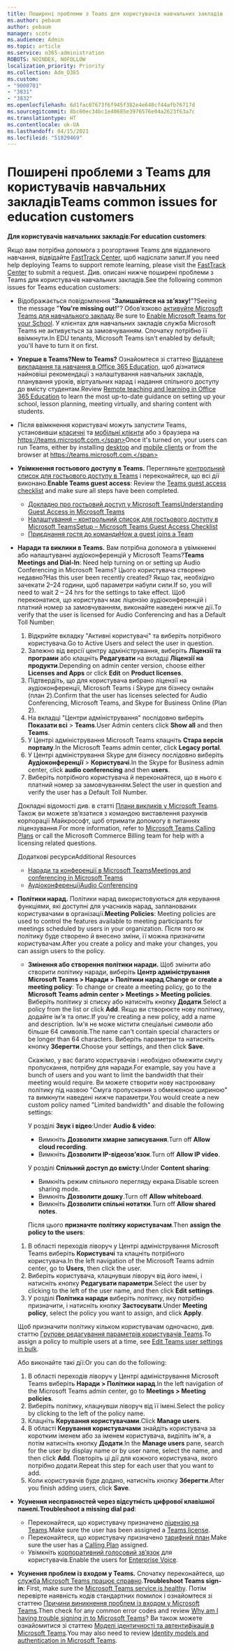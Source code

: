 ```yaml
---
title: Поширені проблеми з Teams для користувачів навчальних закладів
ms.author: pebaum
author: pebaum
manager: scotv
ms.audience: Admin
ms.topic: article
ms.service: o365-administration
ROBOTS: NOINDEX, NOFOLLOW
localization_priority: Priority
ms.collection: Adm_O365
ms.custom:
- "9000701"
- "3831"
- "3832"
ms.openlocfilehash: 6d1fac07673f6f945f382e4e640cf44afb76717d
ms.sourcegitcommit: 8bc60ec34bc1e40685e3976576e04a2623f63a7c
ms.translationtype: HT
ms.contentlocale: uk-UA
ms.lasthandoff: 04/15/2021
ms.locfileid: "51829469"
---
```

# <a name="teams-common-issues-for-education-customers"></a><span data-ttu-id="4e883-102">Поширені проблеми з Teams для користувачів навчальних закладів</span><span class="sxs-lookup"><span data-stu-id="4e883-102">Teams common issues for education customers</span></span>

<span data-ttu-id="4e883-103">**Для користувачів навчальних закладів**:</span><span class="sxs-lookup"><span data-stu-id="4e883-103">**For education customers**:</span></span>

<span data-ttu-id="4e883-104">Якщо вам потрібна допомога з розгортання Teams для віддаленого навчання, відвідайте [FastTrack Center](https://www.microsoft.com/fasttrack), щоб надіслати запит.</span><span class="sxs-lookup"><span data-stu-id="4e883-104">If you need help deploying Teams to support remote learning, please visit the [FastTrack Center](https://www.microsoft.com/fasttrack) to submit a request.</span></span> <span data-ttu-id="4e883-105">Див. описані нижче поширені проблеми з Teams для користувачів навчальних закладів.</span><span class="sxs-lookup"><span data-stu-id="4e883-105">See the following common issues for Teams education customers:</span></span>

- <span data-ttu-id="4e883-106">Відображається повідомлення "**Залишайтеся на зв’язку!**"?</span><span class="sxs-lookup"><span data-stu-id="4e883-106">Seeing the message "**You're missing out!**"?</span></span> <span data-ttu-id="4e883-107">Обов’язково [активуйте Microsoft Teams для навчального закладу](https://docs.microsoft.com/microsoft-365/education/intune-edu-trial/enable-microsoft-teams).</span><span class="sxs-lookup"><span data-stu-id="4e883-107">Be sure to [Enable Microsoft Teams for your School](https://docs.microsoft.com/microsoft-365/education/intune-edu-trial/enable-microsoft-teams).</span></span> <span data-ttu-id="4e883-108">У клієнтах для навчальних закладів служба Microsoft Teams не активується за замовчуванням. Спочатку потрібно її ввімкнути.</span><span class="sxs-lookup"><span data-stu-id="4e883-108">In EDU tenants, Microsoft Teams isn't enabled by default; you'll have to turn it on first.</span></span>

- <span data-ttu-id="4e883-109">**Уперше в Teams?**</span><span class="sxs-lookup"><span data-stu-id="4e883-109">**New to Teams?**</span></span> <span data-ttu-id="4e883-110">Ознайомтеся зі статтею [Віддалене викладання та навчання в Office 365 Education](https://support.office.com/article/remote-teaching-and-learning-in-office-365-education-f651ccae-7b65-478b-8366-51bb884025c4), щоб дізнатися найновіші рекомендації з налаштування навчальних закладів, планування уроків, віртуальних нарад і надання спільного доступу до вмісту студентам.</span><span class="sxs-lookup"><span data-stu-id="4e883-110">Review [Remote teaching and learning in Office 365 Education](https://support.office.com/article/remote-teaching-and-learning-in-office-365-education-f651ccae-7b65-478b-8366-51bb884025c4) to learn the most up-to-date guidance on setting up your school, lesson planning, meeting virtually, and sharing content with students.</span></span>

- <span data-ttu-id="4e883-111">Після ввімкнення користувачі можуть запустити Teams, установивши [класичні](https://docs.microsoft.com/MicrosoftTeams/get-clients#desktop-client) та [мобільні клієнти](https://docs.microsoft.com/MicrosoftTeams/get-clients#mobile-clients) або з браузера на https://teams.microsoft.com.</span><span class="sxs-lookup"><span data-stu-id="4e883-111">Once it's turned on, your users can run Teams, either by installing [desktop](https://docs.microsoft.com/MicrosoftTeams/get-clients#desktop-client) and [mobile clients](https://docs.microsoft.com/MicrosoftTeams/get-clients#mobile-clients) or from the browser at https://teams.microsoft.com.</span></span>

- <span data-ttu-id="4e883-112">**Увімкнення гостьового доступу в Teams.** Перегляньте [контрольний список для гостьового доступу в Teams](https://docs.microsoft.com/microsoftteams/guest-access-checklist) і переконайтеся, що всі дії виконано.</span><span class="sxs-lookup"><span data-stu-id="4e883-112">**Enable Teams guest access**: Review the [Teams guest access checklist](https://docs.microsoft.com/microsoftteams/guest-access-checklist) and make sure all steps have been completed.</span></span>
    - [<span data-ttu-id="4e883-113">Докладно про гостьовий доступ у Microsoft Teams</span><span class="sxs-lookup"><span data-stu-id="4e883-113">Understanding Guest Access in Microsoft Teams</span></span>](https://docs.microsoft.com/microsoftteams/guest-access)
    - [<span data-ttu-id="4e883-114">Налаштування – контрольний список для гостьового доступу в Microsoft Teams</span><span class="sxs-lookup"><span data-stu-id="4e883-114">Setup – Microsoft Teams Guest Access Checklist</span></span>](https://docs.microsoft.com/microsoftteams/guest-access-checklist)
    - [<span data-ttu-id="4e883-115">Приєднання гостя до команди</span><span class="sxs-lookup"><span data-stu-id="4e883-115">How a guest joins a Team</span></span>](https://docs.microsoft.com/microsoftteams/guest-joins)

- <span data-ttu-id="4e883-116">**Наради та виклики в Teams.** Вам потрібна допомога в увімкненні або налаштуванні аудіоконференцій у Microsoft Teams?</span><span class="sxs-lookup"><span data-stu-id="4e883-116">**Teams Meetings and Dial-In**: Need help turning on or setting up Audio Conferencing in Microsoft Teams?</span></span> <span data-ttu-id="4e883-117">Цього користувача створено недавно?</span><span class="sxs-lookup"><span data-stu-id="4e883-117">Has this user been recently created?</span></span> <span data-ttu-id="4e883-118">Якщо так, необхідно зачекати 2–24 години, щоб параметри набули сили.</span><span class="sxs-lookup"><span data-stu-id="4e883-118">If so, you will need to wait 2 – 24 hrs for the settings to take effect.</span></span> <span data-ttu-id="4e883-119">Щоб переконатися, що користувач має ліцензію аудіоконференцій і платний номер за замовчуванням, виконайте наведені нижче дії.</span><span class="sxs-lookup"><span data-stu-id="4e883-119">To verify that the user is licensed for Audio Conferencing and has a Default Toll Number:</span></span>
    1. <span data-ttu-id="4e883-120">Відкрийте вкладку "Активні користувачі" та виберіть потрібного користувача.</span><span class="sxs-lookup"><span data-stu-id="4e883-120">Go to Active Users and select the user in question.</span></span>
    2. <span data-ttu-id="4e883-121">Залежно від версії центру адміністрування, виберіть **Ліцензії та програми** або клацніть **Редагувати** на вкладці **Ліцензії на продукти**.</span><span class="sxs-lookup"><span data-stu-id="4e883-121">Depending on admin center version, choose either **Licenses and Apps** or click **Edit** on **Product licenses**.</span></span>
    3. <span data-ttu-id="4e883-122">Підтвердіть, що для користувача вибрано ліцензії на аудіоконференції, Microsoft Teams і Skype для бізнесу онлайн (план 2).</span><span class="sxs-lookup"><span data-stu-id="4e883-122">Confirm that the user has licenses selected for Audio Conferencing, Microsoft Teams, and Skype for Business Online (Plan 2).</span></span>
    4. <span data-ttu-id="4e883-123">На вкладці "Центри адміністрування" послідовно виберіть **Показати всі** > **Teams**.</span><span class="sxs-lookup"><span data-stu-id="4e883-123">User Admin centers click **Show all** and then **Teams**.</span></span>
    5. <span data-ttu-id="4e883-124">У Центрі адміністрування Microsoft Teams клацніть **Стара версія порталу**.</span><span class="sxs-lookup"><span data-stu-id="4e883-124">In the Microsoft Teams admin center, click **Legacy portal**.</span></span>
    6. <span data-ttu-id="4e883-125">У Центрі адміністрування Skype для бізнесу послідовно виберіть **Аудіоконференції** > **Користувачі**.</span><span class="sxs-lookup"><span data-stu-id="4e883-125">In the Skype for Business admin center, click **audio conferencing** and then **users**.</span></span>
    7. <span data-ttu-id="4e883-126">Виберіть потрібного користувача й переконайтеся, що в нього є платний номер за замовчуванням.</span><span class="sxs-lookup"><span data-stu-id="4e883-126">Select the user in question and verify the user has a Default Toll Number.</span></span>

    <span data-ttu-id="4e883-127">Докладні відомості див. в статті [Плани викликів у Microsoft Teams](https://docs.microsoft.com/microsoftteams/calling-plans-for-office-365). Також ви можете зв’язатися з командою виставлення рахунків корпорації Майкрософт, щоб отримати допомогу в питаннях ліцензування.</span><span class="sxs-lookup"><span data-stu-id="4e883-127">For more information, refer to [Microsoft Teams Calling Plans](https://docs.microsoft.com/microsoftteams/calling-plans-for-office-365) or call the Microsoft Commerce Billing team for help with a licensing related questions.</span></span>

    <span data-ttu-id="4e883-128">Додаткові ресурси</span><span class="sxs-lookup"><span data-stu-id="4e883-128">Additional Resources</span></span>

    - [<span data-ttu-id="4e883-129">Наради та конференції в Microsoft Teams</span><span class="sxs-lookup"><span data-stu-id="4e883-129">Meetings and conferencing in Microsoft Teams</span></span>](https://docs.microsoft.com/microsoftteams/deploy-meetings-microsoft-teams-landing-page)
    - [<span data-ttu-id="4e883-130">Аудіоконференції</span><span class="sxs-lookup"><span data-stu-id="4e883-130">Audio Conferencing</span></span>](https://docs.microsoft.com/microsoftteams/audio-conferencing-in-office-365)

- <span data-ttu-id="4e883-131">**Політики нарад.** Політики нарад використовуються для керування функціями, які доступні для учасників нарад, запланованих користувачами в організації.</span><span class="sxs-lookup"><span data-stu-id="4e883-131">**Meeting Policies**: Meeting policies are used to control the features available to meeting participants for meetings scheduled by users in your organization.</span></span> <span data-ttu-id="4e883-132">Після того як політику буде створено й внесено зміни, її можна призначити користувачам.</span><span class="sxs-lookup"><span data-stu-id="4e883-132">After you create a policy and make your changes, you can assign users to the policy.</span></span>

    - <span data-ttu-id="4e883-133">**Змінення або створення політики наради.** Щоб змінити або створити політику наради, виберіть **Центр адміністрування Microsoft Teams > Наради > Політики нарад**.</span><span class="sxs-lookup"><span data-stu-id="4e883-133">**Change or create a meeting policy**: To change or create a meeting policy, go to the **Microsoft Teams admin center > Meetings > Meeting policies**.</span></span> <span data-ttu-id="4e883-134">Виберіть політику зі списку або натисніть кнопку **Додати**.</span><span class="sxs-lookup"><span data-stu-id="4e883-134">Select a policy from the list or click **Add**.</span></span> <span data-ttu-id="4e883-135">Якщо ви створюєте нову політику, додайте ім'я та опис.</span><span class="sxs-lookup"><span data-stu-id="4e883-135">If you're creating a new policy, add a name and description.</span></span> <span data-ttu-id="4e883-136">Ім'я не може містити спеціальні символи або більше 64 символів.</span><span class="sxs-lookup"><span data-stu-id="4e883-136">The name can't contain special characters or be longer than 64 characters.</span></span> <span data-ttu-id="4e883-137">Виберіть параметри та натисніть кнопку **Зберегти**.</span><span class="sxs-lookup"><span data-stu-id="4e883-137">Choose your settings, and then click **Save**.</span></span> 
    
        <span data-ttu-id="4e883-138">Скажімо, у вас багато користувачів і необхідно обмежити смугу пропускання, потрібну для наради.</span><span class="sxs-lookup"><span data-stu-id="4e883-138">For example, say you have a bunch of users and you want to limit the bandwidth that their meeting would require.</span></span> <span data-ttu-id="4e883-139">Ви можете створити нову настроювану політику під назвою "Смуга пропускання з обмеженою шириною" та вимкнути наведені нижче параметри.</span><span class="sxs-lookup"><span data-stu-id="4e883-139">You would create a new custom policy named "Limited bandwidth" and disable the following settings:</span></span>

        <span data-ttu-id="4e883-140">У розділі **Звук і відео**:</span><span class="sxs-lookup"><span data-stu-id="4e883-140">Under **Audio & video**:</span></span>
        - <span data-ttu-id="4e883-141">Вимкніть **Дозволити хмарне записування**.</span><span class="sxs-lookup"><span data-stu-id="4e883-141">Turn off **Allow cloud recording**.</span></span>
        - <span data-ttu-id="4e883-142">Вимкніть **Дозволити IP-відеозв’язок**.</span><span class="sxs-lookup"><span data-stu-id="4e883-142">Turn off **Allow IP video**.</span></span>

        <span data-ttu-id="4e883-143">У розділі **Спільний доступ до вмісту**:</span><span class="sxs-lookup"><span data-stu-id="4e883-143">Under **Content sharing**:</span></span>

        - <span data-ttu-id="4e883-144">Вимкніть режим спільного перегляду екрана.</span><span class="sxs-lookup"><span data-stu-id="4e883-144">Disable screen sharing mode.</span></span>
        - <span data-ttu-id="4e883-145">Вимкніть **Дозволити дошку**.</span><span class="sxs-lookup"><span data-stu-id="4e883-145">Turn off **Allow whiteboard**.</span></span>
        - <span data-ttu-id="4e883-146">Вимкніть **Дозволити спільні нотатки**.</span><span class="sxs-lookup"><span data-stu-id="4e883-146">Turn off **Allow shared notes**.</span></span>

        <span data-ttu-id="4e883-147">Після цього **призначте політику користувачам**.</span><span class="sxs-lookup"><span data-stu-id="4e883-147">Then **assign the policy to the users**:</span></span>

    1. <span data-ttu-id="4e883-148">В області переходів ліворуч у Центрі адміністрування Microsoft Teams виберіть **Користувачі** та клацніть потрібного користувача.</span><span class="sxs-lookup"><span data-stu-id="4e883-148">In the left navigation of the Microsoft Teams admin center, go to **Users**, then click the user.</span></span>
    2. <span data-ttu-id="4e883-149">Виберіть користувача, клацнувши ліворуч від його імені, і натисніть кнопку **Редагувати параметри**.</span><span class="sxs-lookup"><span data-stu-id="4e883-149">Select the user by clicking to the left of the user name, and then click **Edit settings**.</span></span>
    3. <span data-ttu-id="4e883-150">У розділі **Політика наради** виберіть політику, яку потрібно призначити, і натисніть кнопку **Застосувати**.</span><span class="sxs-lookup"><span data-stu-id="4e883-150">Under **Meeting policy**, select the policy you want to assign, and click **Apply**.</span></span>

    <span data-ttu-id="4e883-151">Щоб призначити політику кільком користувачам одночасно, див. статтю [Групове редагування параметрів користувачів Teams](https://docs.microsoft.com/microsoftteams/edit-user-settings-in-bulk).</span><span class="sxs-lookup"><span data-stu-id="4e883-151">To assign a policy to multiple users at a time, see [Edit Teams user settings in bulk](https://docs.microsoft.com/microsoftteams/edit-user-settings-in-bulk).</span></span>

    <span data-ttu-id="4e883-152">Або виконайте такі дії:</span><span class="sxs-lookup"><span data-stu-id="4e883-152">Or you can do the following:</span></span>
    1. <span data-ttu-id="4e883-153">В області переходів ліворуч у Центрі адміністрування Microsoft Teams виберіть **Наради > Політики нарад**.</span><span class="sxs-lookup"><span data-stu-id="4e883-153">In the left navigation of the Microsoft Teams admin center, go to **Meetings > Meeting policies**.</span></span>
    2. <span data-ttu-id="4e883-154">Виберіть політику, клацнувши ліворуч від її імені.</span><span class="sxs-lookup"><span data-stu-id="4e883-154">Select the policy by clicking to the left of the policy name.</span></span>
    3. <span data-ttu-id="4e883-155">Клацніть **Керування користувачами**.</span><span class="sxs-lookup"><span data-stu-id="4e883-155">Click **Manage users**.</span></span>
    4. <span data-ttu-id="4e883-156">В області **Керування користувачами** знайдіть користувача за коротким іменем або за іменем користувача, виділіть ім'я, а потім натисніть кнопку **Додати**.</span><span class="sxs-lookup"><span data-stu-id="4e883-156">In the **Manage users** pane, search for the user by display name or by user name, select the name, and then click **Add**.</span></span> <span data-ttu-id="4e883-157">Повторіть ці дії для кожного користувача, якого потрібно додати.</span><span class="sxs-lookup"><span data-stu-id="4e883-157">Repeat this step for each user that you want to add.</span></span>
    5. <span data-ttu-id="4e883-158">Коли користувачів буде додано, натисніть кнопку **Зберегти**.</span><span class="sxs-lookup"><span data-stu-id="4e883-158">After you finish adding users, click **Save**.</span></span>

- <span data-ttu-id="4e883-159">**Усунення несправностей через відсутність цифрової клавішної панелі.**</span><span class="sxs-lookup"><span data-stu-id="4e883-159">**Troubleshoot a missing dial pad**:</span></span>
    - <span data-ttu-id="4e883-160">Переконайтеся, що користувачу призначено [ліцензію на Teams](https://docs.microsoft.com/MicrosoftTeams/assign-teams-licenses).</span><span class="sxs-lookup"><span data-stu-id="4e883-160">Make sure the user has been assigned a [Teams license](https://docs.microsoft.com/MicrosoftTeams/assign-teams-licenses).</span></span>
    - <span data-ttu-id="4e883-161">Переконайтеся, що користувачу призначено [тарифний план](https://docs.microsoft.com/MicrosoftTeams/calling-plan-landing-page).</span><span class="sxs-lookup"><span data-stu-id="4e883-161">Make sure the user has a [Calling Plan](https://docs.microsoft.com/MicrosoftTeams/calling-plan-landing-page) assigned.</span></span>
    - <span data-ttu-id="4e883-162">Увімкніть [корпоративний голосовий зв’язок](https://docs.microsoft.com/skypeforbusiness/skype-for-business-hybrid-solutions/plan-your-phone-system-cloud-pbx-solution/enable-users-for-enterprise-voice-online-and-phone-system-voicemail#to-enable-your-users-for-phone-system-in-office-365-voice-and-voicemail) для користувачів.</span><span class="sxs-lookup"><span data-stu-id="4e883-162">Enable the users for [Enterprise Voice](https://docs.microsoft.com/skypeforbusiness/skype-for-business-hybrid-solutions/plan-your-phone-system-cloud-pbx-solution/enable-users-for-enterprise-voice-online-and-phone-system-voicemail#to-enable-your-users-for-phone-system-in-office-365-voice-and-voicemail).</span></span>

- <span data-ttu-id="4e883-163">**Усунення проблем із входом у Teams.** Спочатку переконайтеся, що [служба Microsoft Teams працює справно](https://admin.microsoft.com/Adminportal/Home?source=applauncher#/servicehealth).</span><span class="sxs-lookup"><span data-stu-id="4e883-163">**Troubleshoot Teams sign-in**: First, make sure the [Microsoft Teams service is healthy](https://admin.microsoft.com/Adminportal/Home?source=applauncher#/servicehealth).</span></span> <span data-ttu-id="4e883-164">Потім перевірте наявність кодів стандартних помилок і ознайомтеся зі статтею [Причини виникнення проблем із входом у Microsoft Teams](https://support.office.com/article/a02f683b-61a3-4008-9447-ee60c5593b0f).</span><span class="sxs-lookup"><span data-stu-id="4e883-164">Then check for any common error codes and review [Why am I having trouble signing in to Microsoft Teams](https://support.office.com/article/a02f683b-61a3-4008-9447-ee60c5593b0f)?</span></span> <span data-ttu-id="4e883-165">Ви також можете ознайомитися зі статтею [Моделі ідентичності та автентифікація в Microsoft Teams](https://docs.microsoft.com/MicrosoftTeams/identify-models-authentication).</span><span class="sxs-lookup"><span data-stu-id="4e883-165">You may also need to review [Identity models and authentication in Microsoft Teams](https://docs.microsoft.com/MicrosoftTeams/identify-models-authentication).</span></span>
